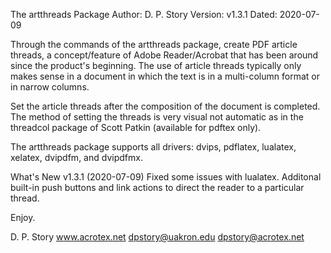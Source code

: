 The artthreads Package
Author: D. P. Story
Version: v1.3.1
Dated: 2020-07-09

Through the commands of the artthreads package, create PDF article threads, 
a concept/feature of Adobe Reader/Acrobat that has been around since the 
product's beginning. The use of article threads typically only makes sense in 
a document in which the text is in a multi-column format or in narrow columns.

Set the article threads after the composition of the document is completed. 
The method of setting the threads is very visual not automatic as in the 
threadcol package of Scott Patkin (available for pdftex only). 

The artthreads package supports all drivers: dvips, pdflatex, 
lualatex, xelatex, dvipdfm, and dvipdfmx. 

What's New v1.3.1 (2020-07-09) Fixed some issues with lualatex. 
Additonal built-in push buttons and link actions to direct the 
reader to a particular thread. 

Enjoy.

D. P. Story
www.acrotex.net
dpstory@uakron.edu
dpstory@acrotex.net


